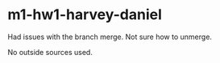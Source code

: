 # m1-hw1-harvey-daniel

Had issues with the branch merge. Not sure how to unmerge.

No outside sources used.

